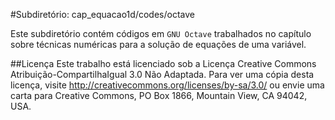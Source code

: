 #Subdiretório: cap_equacao1d/codes/octave

Este subdiretório contém códigos em `GNU Octave` trabalhados no capítulo sobre técnicas numéricas para a solução de equações de uma variável.

##Licença
Este trabalho está licenciado sob a Licença Creative Commons Atribuição-CompartilhaIgual 3.0 Não Adaptada. Para ver uma cópia desta licença, visite http://creativecommons.org/licenses/by-sa/3.0/ ou envie uma carta para Creative Commons, PO Box 1866, Mountain View, CA 94042, USA.
